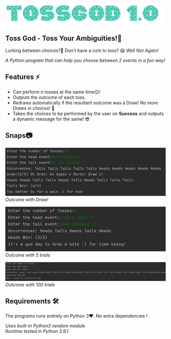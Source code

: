 ![TossGod 1.0](res/tossgod.gif)
## Toss God -  Toss Your Ambiguities!🎈
Lurking between choices?🤔 Don't have a coin to toss? 😱 _Well Not Again!_

_A Python program that can help you choose between 2 events in a fun way!_

## Features ⚡

* Can perform _n_ tosses at the same time😉!
* Outputs the outcome of each toss.
* Redraws automatically if the resultant outcome was a Draw! _No more Draws in choices_! 🤞
* Takes the choices to be performed by the user on **Success** and outputs a dynamic message for the same! 😎

## Snaps📷

![Outcome with Draw!](res/1.png)  
_Outcome with Draw!_    

![Outcome with 5 trials](res/2.png)  
_Outcome with 5 trials_

![Outcome with 100 trials](res/3.png)  
_Outcome with 100 trials_

## Requirements 🛠

The programs runs entirely on Python 3❤. No extra dependencies !

_Uses built-in Python3 random module_  
_Runtime tested in Python 3.9.1_


